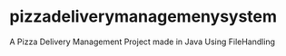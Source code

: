 # pizzadeliverymanagemenysystem
A Pizza Delivery Management Project made in Java Using FileHandling 
